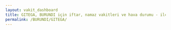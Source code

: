 ```yaml
---
layout: vakit_dashboard
title: GITEGA, BURUNDI için iftar, namaz vakitleri ve hava durumu - ilçe/eyalet seç
permalink: /BURUNDI/GITEGA/
---
```


<script type="text/javascript">
  var GLOBAL_COUNTRY = 'BURUNDI';
  var GLOBAL_CITY = 'GITEGA';
  var GLOBAL_STATE = '';
  var lat = 72;
  var lon = 21;
</script>
